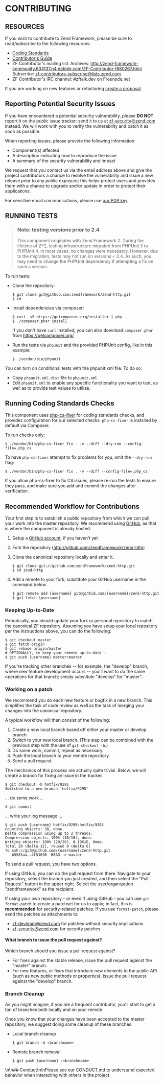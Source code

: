 # CONTRIBUTING

## RESOURCES

If you wish to contribute to Zend Framework, please be sure to
read/subscribe to the following resources:

 -  [Coding Standards](https://github.com/zendframework/zf2/wiki/Coding-Standards)
 -  [Contributor's Guide](http://framework.zend.com/participate/contributor-guide)
 -  ZF Contributor's mailing list:
    Archives: http://zend-framework-community.634137.n4.nabble.com/ZF-Contributor-f680267.html
    Subscribe: zf-contributors-subscribe@lists.zend.com
 -  ZF Contributor's IRC channel:
    #zftalk.dev on Freenode.net

If you are working on new features or refactoring [create a proposal](https://github.com/zendframework/zend-http/issues/new).

## Reporting Potential Security Issues

If you have encountered a potential security vulnerability, please **DO NOT** report it on the public
issue tracker: send it to us at [zf-security@zend.com](mailto:zf-security@zend.com) instead.
We will work with you to verify the vulnerability and patch it as soon as possible.

When reporting issues, please provide the following information:

- Component(s) affected
- A description indicating how to reproduce the issue
- A summary of the security vulnerability and impact

We request that you contact us via the email address above and give the project
contributors a chance to resolve the vulnerability and issue a new release prior
to any public exposure; this helps protect users and provides them with a chance
to upgrade and/or update in order to protect their applications.

For sensitive email communications, please use [our PGP key](http://framework.zend.com/zf-security-pgp-key.asc).

## RUNNING TESTS

> ### Note: testing versions prior to 2.4
>
> This component originates with Zend Framework 2. During the lifetime of ZF2,
> testing infrastructure migrated from PHPUnit 3 to PHPUnit 4. In most cases, no
> changes were necessary. However, due to the migration, tests may not run on
> versions < 2.4. As such, you may need to change the PHPUnit dependency if
> attempting a fix on such a version.

To run tests:

- Clone the repository:

  ```console
  $ git clone git@github.com:zendframework/zend-http.git
  $ cd
  ```

- Install dependencies via composer:

  ```console
  $ curl -sS https://getcomposer.org/installer | php --
  $ ./composer.phar install
  ```

  If you don't have `curl` installed, you can also download `composer.phar` from https://getcomposer.org/

- Run the tests via `phpunit` and the provided PHPUnit config, like in this example:

  ```console
  $ ./vendor/bin/phpunit
  ```

You can turn on conditional tests with the phpunit.xml file.
To do so:

 -  Copy `phpunit.xml.dist` file to `phpunit.xml`
 -  Edit `phpunit.xml` to enable any specific functionality you
    want to test, as well as to provide test values to utilize.

## Running Coding Standards Checks

This component uses [php-cs-fixer](http://cs.sensiolabs.org/) for coding
standards checks, and provides configuration for our selected checks.
`php-cs-fixer` is installed by default via Composer.

To run checks only:

```console
$ ./vendor/bin/php-cs-fixer fix . -v --diff --dry-run --config-file=.php_cs
```

To have `php-cs-fixer` attempt to fix problems for you, omit the `--dry-run`
flag:

```console
$ ./vendor/bin/php-cs-fixer fix . -v --diff --config-file=.php_cs
```

If you allow php-cs-fixer to fix CS issues, please re-run the tests to ensure
they pass, and make sure you add and commit the changes after verification.

## Recommended Workflow for Contributions

Your first step is to establish a public repository from which we can
pull your work into the master repository. We recommend using
[GitHub](https://github.com), as that is where the component is already hosted.

1. Setup a [GitHub account](http://github.com/), if you haven't yet
2. Fork the repository (http://github.com/zendframework/zend-http)
3. Clone the canonical repository locally and enter it.

   ```console
   $ git clone git://github.com:zendframework/zend-http.git
   $ cd zend-http
   ```

4. Add a remote to your fork; substitute your GitHub username in the command
   below.

   ```console
   $ git remote add {username} git@github.com:{username}/zend-http.git
   $ git fetch {username}
   ```

### Keeping Up-to-Date

Periodically, you should update your fork or personal repository to
match the canonical ZF repository. Assuming you have setup your local repository
per the instructions above, you can do the following:


```console
$ git checkout master
$ git fetch origin
$ git rebase origin/master
# OPTIONALLY, to keep your remote up-to-date -
$ git push {username} master:master
```

If you're tracking other branches -- for example, the "develop" branch, where
new feature development occurs -- you'll want to do the same operations for that
branch; simply substitute  "develop" for "master".

### Working on a patch

We recommend you do each new feature or bugfix in a new branch. This simplifies
the task of code review as well as the task of merging your changes into the
canonical repository.

A typical workflow will then consist of the following:

1. Create a new local branch based off either your master or develop branch.
2. Switch to your new local branch. (This step can be combined with the
   previous step with the use of `git checkout -b`.)
3. Do some work, commit, repeat as necessary.
4. Push the local branch to your remote repository.
5. Send a pull request.

The mechanics of this process are actually quite trivial. Below, we will
create a branch for fixing an issue in the tracker.

```console
$ git checkout -b hotfix/9295
Switched to a new branch 'hotfix/9295'
```

... do some work ...


```console
$ git commit
```

... write your log message ...


```console
$ git push {username} hotfix/9295:hotfix/9295
Counting objects: 38, done.
Delta compression using up to 2 threads.
Compression objects: 100% (18/18), done.
Writing objects: 100% (20/20), 8.19KiB, done.
Total 20 (delta 12), reused 0 (delta 0)
To ssh://git@github.com/{username}/zend-http.git
   b5583aa..4f51698  HEAD -> master
```

To send a pull request, you have two options.

If using GitHub, you can do the pull request from there. Navigate to
your repository, select the branch you just created, and then select the
"Pull Request" button in the upper right. Select the user/organization
"zendframework" as the recipient.

If using your own repository - or even if using GitHub - you can use `git
format-patch` to create a patchset for us to apply; in fact, this is
**recommended** for security-related patches. If you use `format-patch`, please
send the patches as attachments to:

-  zf-devteam@zend.com for patches without security implications
-  zf-security@zend.com for security patches

#### What branch to issue the pull request against?

Which branch should you issue a pull request against?

- For fixes against the stable release, issue the pull request against the
  "master" branch.
- For new features, or fixes that introduce new elements to the public API (such
  as new public methods or properties), issue the pull request against the
  "develop" branch.

### Branch Cleanup

As you might imagine, if you are a frequent contributor, you'll start to
get a ton of branches both locally and on your remote.

Once you know that your changes have been accepted to the master
repository, we suggest doing some cleanup of these branches.

-  Local branch cleanup

   ```console
   $ git branch -d <branchname>
   ```

-  Remote branch removal

   ```console
   $ git push {username} :<branchname>
   ```
\n\n## Conduct\n\nPlease see our [CONDUCT.md](CONDUCT.md) to understand expected behavior when interacting with others in the project.
